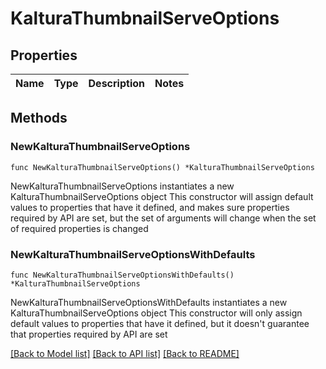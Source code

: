 # KalturaThumbnailServeOptions

## Properties

Name | Type | Description | Notes
------------ | ------------- | ------------- | -------------

## Methods

### NewKalturaThumbnailServeOptions

`func NewKalturaThumbnailServeOptions() *KalturaThumbnailServeOptions`

NewKalturaThumbnailServeOptions instantiates a new KalturaThumbnailServeOptions object
This constructor will assign default values to properties that have it defined,
and makes sure properties required by API are set, but the set of arguments
will change when the set of required properties is changed

### NewKalturaThumbnailServeOptionsWithDefaults

`func NewKalturaThumbnailServeOptionsWithDefaults() *KalturaThumbnailServeOptions`

NewKalturaThumbnailServeOptionsWithDefaults instantiates a new KalturaThumbnailServeOptions object
This constructor will only assign default values to properties that have it defined,
but it doesn't guarantee that properties required by API are set


[[Back to Model list]](../README.md#documentation-for-models) [[Back to API list]](../README.md#documentation-for-api-endpoints) [[Back to README]](../README.md)


